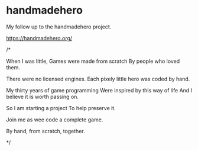# handmadehero
My follow up to the handmadehero project.

https://handmadehero.org/

/*

When I was little,
Games were made from scratch
By people who loved them.

There were no licensed engines.
Each pixely little hero was coded by hand.

My thirty years of game programming
Were inspired by this way of life
And I believe it is worth passing on.

So I am starting a project
To help preserve it.

Join me as wee code a complete game.

By hand, from scratch, together.

*/